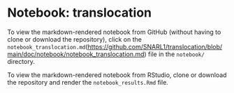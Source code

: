 # Notebook: translocation

To view the markdown-rendered notebook from GitHub (without having to clone or download the repository), click on the `notebook_translocation.md`(https://github.com/SNARL1/translocation/blob/main/doc/notebook/notebook_translocation.md) file in the `notebook/` directory.

To view the markdown-rendered notebook from RStudio, clone or download the repository and render the `notebook_results.Rmd` file. 